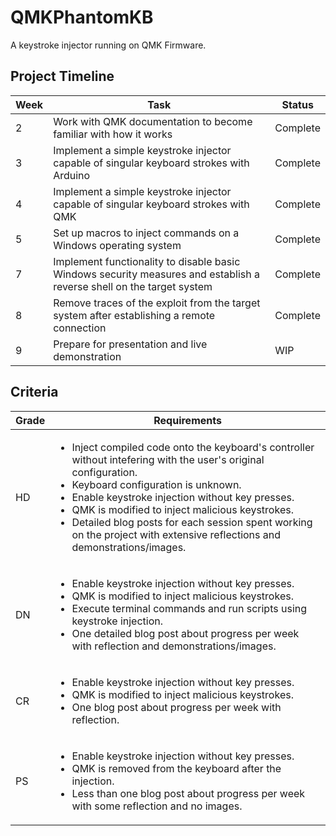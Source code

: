 # QMKPhantomKB

A keystroke injector running on QMK Firmware.

## Project Timeline

| Week | Task | Status |
|-----|-----|-----|
| 2 |	Work with QMK documentation to become familiar with how it works | Complete |
| 3 |	Implement a simple keystroke injector capable of singular keyboard strokes with Arduino | Complete |
| 4 |	Implement a simple keystroke injector capable of singular keyboard strokes with QMK | Complete |
| 5 |	Set up macros to inject commands on a Windows operating system | Complete |
| 7 |	Implement functionality to disable basic Windows security measures and establish a reverse shell on the target system | Complete |
| 8 | Remove traces of the exploit from the target system after establishing a remote connection | Complete |
| 9 |	Prepare for presentation and live demonstration | WIP |

## Criteria

| Grade | Requirements |
|-----|-----|
| HD | <ul><li>Inject compiled code onto the keyboard's controller without intefering with the user's original configuration.</li><li>Keyboard configuration is unknown.</li><li>Enable keystroke injection without key presses.</li><li>QMK is modified to inject malicious keystrokes.</li><li>Detailed blog posts for each session spent working on the project with extensive reflections and demonstrations/images.</li></ul> |
| DN | <ul><li>Enable keystroke injection without key presses.</li><li>QMK is modified to inject malicious keystrokes.</li><li>Execute terminal commands and run scripts using keystroke injection.</li><li>One detailed blog post about progress per week with reflection and demonstrations/images.</li></ul> |
| CR | <ul><li>Enable keystroke injection without key presses.</li><li>QMK is modified to inject malicious keystrokes.</li><li>One blog post about progress per week with reflection.</li></ul> |
| PS | <ul><li>Enable keystroke injection without key presses.</li><li>QMK is removed from the keyboard after the injection.</li><li>Less than one blog post about progress per week with some reflection and no images.</li></ul> |
